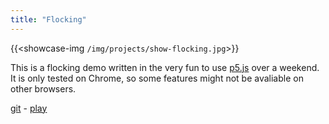 ```yaml
---
title: "Flocking"
---
```


{{<showcase-img `/img/projects/show-flocking.jpg`>}}

This is a flocking demo written in the very fun to use [p5.js](https://p5js.org) over a weekend. It is only tested on Chrome, so some features might not be avaliable on other browsers.

[git](https://github.com/momodevelop/html5-flocking) - [play](https://momodevelop.github.io/html5-flocking/)
